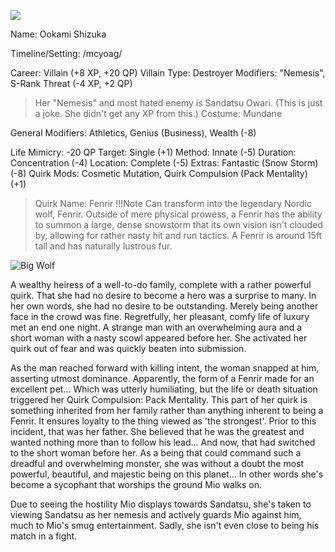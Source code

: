 ![](https://static.zerochan.net/Shirakami.Fubuki.full.3685804.jpg)

Name: Ookami Shizuka

Timeline/Setting: /mcyoag/

Career: Villain (+8 XP, +20 QP)
Villain Type: Destroyer
Modifiers: "Nemesis", S-Rank Threat (-4 XP, +2 QP)
>Her "Nemesis" and most hated enemy is Sandatsu Owari. (This is just a joke. She didn't get any XP from this.)
Costume: Mundane

General Modifiers:
Athletics, Genius (Business), Wealth (-8)

Life Mimicry: -20 QP
Target: Single (+1)
Method: Innate (-5)
Duration: Concentration (-4)
Location: Complete (-5)
Extras: Fantastic (Snow Storm) (-8)
Quirk Mods: Cosmetic Mutation, Quirk Compulsion (Pack Mentality) (+1)
>Quirk Name: Fenrir
!!!Note Can transform into the legendary Nordic wolf, Fenrir. Outside of mere physical prowess, a Fenrir has the ability to summon a large, dense snowstorm that its own vision isn't clouded by, allowing for rather nasty hit and run tactics. A Fenrir is around 15ft tall and has naturally lustrous fur.

![Big Wolf](https://www.boredpanda.com/blog/wp-content/uploads/2019/03/This-Japanese-illustrator-gives-life-to-giant-animals-5c9b2e737aa8a__880.jpg)

A wealthy heiress of a well-to-do family, complete with a rather powerful quirk. That she had no desire to become a hero was a surprise to many. In her own words, she had no desire to be outstanding. Merely being another face in the crowd was fine. Regretfully, her pleasant, comfy life of luxury met an end one night. A strange man with an overwhelming aura and a short woman with a nasty scowl appeared before her. She activated her quirk out of fear and was quickly beaten into submission.

As the man reached forward with killing intent, the woman snapped at him, asserting utmost dominance. Apparently, the form of a Fenrir made for an excellent pet... Which was utterly humiliating, but the life or death situation triggered her Quirk Compulsion: Pack Mentality. This part of her quirk is something inherited from her family rather than anything inherent to being a Fenrir. It ensures loyalty to the thing viewed as 'the strongest'. Prior to this incident, that was her father. She believed that he was the greatest and wanted nothing more than to follow his lead... And now, that had switched to the short woman before her. As a being that could command such a dreadful and overwhelming monster, she was without a doubt the most powerful, beautiful, and majestic being on this planet... In other words she's become a sycophant that worships the ground Mio walks on.

Due to seeing the hostility Mio displays towards Sandatsu, she's taken to viewing Sandatsu as her nemesis and actively guards Mio against him, much to Mio's smug entertainment. Sadly, she isn't even close to being his match in a fight.